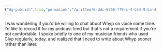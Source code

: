 ```yaml
---
{"dg-publish":true,"permalink":"/written/6-ddc-6755-f79-c-4-b54-9-ba-4-ba-75-a4419-c8-b/","dgHomeLink":true,"dgPassFrontmatter":false}
---
```


I was wondering if you'd be willing to chat about Whyp on voice some time. I'd like to record it for my podcast feed but that's not a requirement if you're not comfortable. I spoke briefly to one of my musician friends who used Clyp regularly, today, and realized that I need to write about Whyp sooner rather than later. 